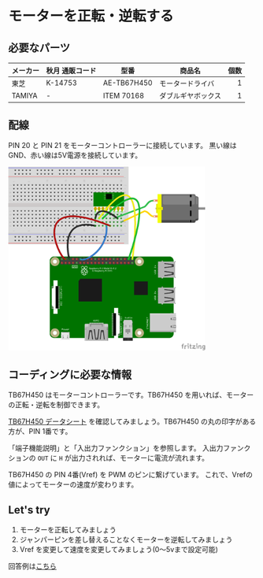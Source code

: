 # モーターを正転・逆転する


## 必要なパーツ

| メーカー | 秋月 通販コード | 型番 | 商品名 | 個数 |
|--|--|--|--|--:|
| 東芝 | K-14753 | AE-TB67H450 | モータードライバ | 1 |
| TAMIYA | -   | ITEM 70168 | ダブルギヤボックス | 1 |



## 配線

PIN 20 と PIN 21 をモーターコントローラーに接続しています。
黒い線は GND、赤い線は5V電源を接続しています。


<img src='../images/new_motor_forward_and_back.png' alt='モーターを正転・逆転する 回路図' width="400" />

## コーディングに必要な情報

TB67H450 はモーターコントローラーです。TB67H450 を用いれば、モーターの正転・逆転を制御できます。


[TB67H450 データシート](https://toshiba.semicon-storage.com/info/docget.jsp?did=65345&prodName=TB67H450FNG) を確認してみましょう。TB67H450 の丸の印字がある方が、PIN 1番です。


「端子機能説明」と「入出力ファンクション」を参照します。
入出力ファンクションの `OUT` に `H` が出力されれば、モーターに電流が流れます。


TB67H450 の PIN 4番(Vref) を PWM のピンに繋げています。
これで、Vrefの値によってモーターの速度が変わります。



## Let's try


1. モーターを正転してみましょう
1. ジャンパーピンを差し替えることなくモーターを逆転してみましょう
1. Vref を変更して速度を変更してみましょう(0〜5vまで設定可能)



回答例は[こちら](https://github.com/libertyfish-co/ruby-hw/blob/master/answers/output/motor_forward_and_back/motor_forward_and_back.rb)

